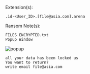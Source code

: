 Extension(s): 
```
.id-<User_ID>.[file@asia.com].arena
```
Ransom Note(s): 
```
FILES ENCRYPTED.txt
Popup Window
```
![popup](https://github.com/user-attachments/assets/073ee561-dd24-4580-a7ac-34bfc6213b0c)
```
all your data has been locked us
You want to return?
write email file@asia.com
```
